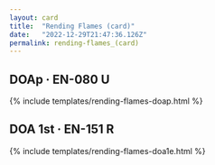 ```yaml
---
layout: card
title:  "Rending Flames (card)"
date:   "2022-12-29T21:47:36.126Z"
permalink: rending-flames_(card)
---
```


## DOAp &middot; EN-080 U

{% include templates/rending-flames-doap.html %}


## DOA 1st &middot; EN-151 R

{% include templates/rending-flames-doa1e.html %}

